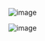 ![image](https://github.com/user-attachments/assets/4498a438-73f9-4f83-95ad-857941e11fde)

![image](https://github.com/user-attachments/assets/98b1ef22-d6fb-4593-9d26-68f5d79adcfc)


